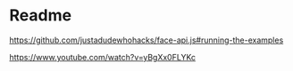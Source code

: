 # Readme

<https://github.com/justadudewhohacks/face-api.js#running-the-examples>

<https://www.youtube.com/watch?v=yBgXx0FLYKc>
